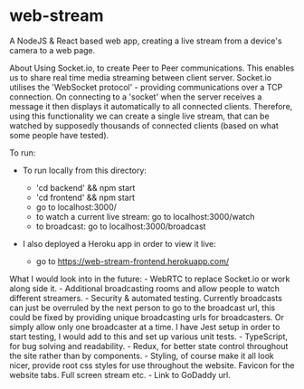 # web-stream
A NodeJS &amp; React based web app, creating a live stream from a device's camera to a web page.

About
Using Socket.io, to create Peer to Peer communications. This enables us to share real time media streaming between client server.
Socket.io utilises the 'WebSocket protocol' - providing communications over a TCP connection.
On connecting to a 'socket' when the server receives a message it then displays it automatically to all connected clients. Therefore, using this functionality we can create a single live stream, that can be watched by supposedly thousands of connected clients (based on what some people have tested).

To run:
 - To run locally from this directory:
    - 'cd backend' && npm start
    - 'cd frontend' && npm start
    - go to localhost:3000/
    - to watch a current live stream: go to localhost:3000/watch
    - to broadcast: go to localhost:3000/broadcast

- I also deployed a Heroku app in order to view it live:
    - go to https://web-stream-frontend.herokuapp.com/

What I would look into in the future:
    - WebRTC to replace Socket.io or work along side it.
    - Additional broadcasting rooms and allow people to watch different streamers.
    - Security & automated testing. Currently broadcasts can just be overruled by the next person to go to the broadcast url, this could be fixed by providing unique broadcasting urls for broadcasters. Or simply allow only one broadcaster at a time. I have Jest setup in order to start testing, I would add to this and set up various unit tests.
    - TypeScript, for bug solving and readability.
    - Redux, for better state control throughout the site rather than by components.
    - Styling, of course make it all look nicer, provide root css styles for use throughout the website. Favicon for the website tabs. Full screen stream etc.
    - Link to GoDaddy url.

